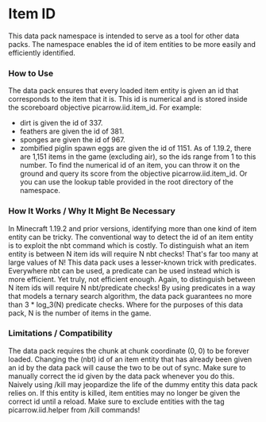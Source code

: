 # Item ID
This data pack namespace is intended to serve as a tool for other data packs.
The namespace enables the id of item entities to be more easily and efficiently identified.

### How to Use
The data pack ensures that every loaded item entity is given an id that corresponds to the item that it is.
This id is numerical and is stored inside the scoreboard objective picarrow.iid.item_id.
For example:
 - dirt is given the id of 337.
 - feathers are given the id of 381.
 - sponges are given the id of 967.
 - zombified piglin spawn eggs are given the id of 1151.
As of 1.19.2, there are 1,151 items in the game (excluding air), so the ids range from 1 to this number.
To find the numerical id of an item, you can throw it on the ground and query its score from the objective picarrow.iid.item_id.
Or you can use the lookup table provided in the root directory of the namespace.

### How It Works / Why It Might Be Necessary
In Minecraft 1.19.2 and prior versions, identifying more than one kind of item entity can be tricky.
The conventional way to detect the id of an item entity is to exploit the nbt command which is costly.
To distinguish what an item entity is between N item ids will require N nbt checks!
That's far too many at large values of N!
This data pack uses a lesser-known trick with predicates.
Everywhere nbt can be used, a predicate can be used instead which is more efficient.
Yet truly, not efficient enough.
Again, to distinguish between N item ids will require N nbt/predicate checks!
By using predicates in a way that models a ternary search algorithm, the data pack guarantees no more than 3 * log_3(N) predicate checks.
Where for the purposes of this data pack, N is the number of items in the game.

### Limitations / Compatibility
The data pack requires the chunk at chunk coordinate (0, 0) to be forever loaded.
Changing the (nbt) id of an item entity that has already been given an id by the data pack will cause the two to be out of sync.
Make sure to manually correct the id given by the data pack whenever you do this.
Naively using /kill may jeopardize the life of the dummy entity this data pack relies on.
If this entity is killed, item entities may no longer be given the correct id until a reload.
Make sure to exclude entities with the tag picarrow.iid.helper from /kill commands!
